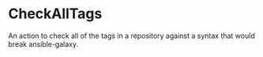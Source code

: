 # CheckAllTags
An action to check all of the tags in a repository against a syntax that would break ansible-galaxy.
